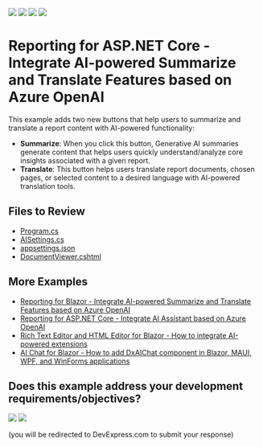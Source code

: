 <!-- default badges list -->
![](https://img.shields.io/endpoint?url=https://codecentral.devexpress.com/api/v1/VersionRange/856911405/24.2.1%2B)
[![](https://img.shields.io/badge/Open_in_DevExpress_Support_Center-FF7200?style=flat-square&logo=DevExpress&logoColor=white)](https://supportcenter.devexpress.com/ticket/details/T1253420)
[![](https://img.shields.io/badge/📖_How_to_use_DevExpress_Examples-e9f6fc?style=flat-square)](https://docs.devexpress.com/GeneralInformation/403183)
[![](https://img.shields.io/badge/💬_Leave_Feedback-feecdd?style=flat-square)](#does-this-example-address-your-development-requirementsobjectives)
<!-- default badges end -->
# Reporting for ASP.NET Core - Integrate AI-powered Summarize and Translate Features based on Azure OpenAI

This example adds two new buttons that help users to summarize and translate a report content with AI-powered functionality:

- **Summarize**: When you click this button, Generative AI summaries generate content that helps users quickly understand/analyze core insights associated with a given report.
- **Translate**: This button helps users translate report documents, chosen pages, or selected content to a desired language with AI-powered translation tools.


## Files to Review

- [Program.cs](./CS/JSDocumentViewer/Program.cs)
- [AISettings.cs](./CS/JSDocumentViewer/Models/AISettings.cs)
- [appsettings.json](./CS/JSDocumentViewer/appsettings.json)
- [DocumentViewer.cshtml](./CS/Views/Home/DocumentViewer.cshtml)

## More Examples

- [Reporting for Blazor - Integrate AI-powered Summarize and Translate Features based on Azure OpenAI](https://github.com/DevExpress-Examples/blazor-reporting-ai-summarize-and-translate)
- [Reporting for ASP.NET Core - Integrate AI Assistant based on Azure OpenAI](https://github.com/DevExpress-Examples/web-reporting-integrate-ai-assistant/)
- [Rich Text Editor and HTML Editor for Blazor - How to integrate AI-powered extensions](https://github.com/DevExpress-Examples/blazor-ai-integration-to-text-editors)
- [AI Chat for Blazor - How to add DxAIChat component in Blazor, MAUI, WPF, and WinForms applications](https://github.com/DevExpress-Examples/devexpress-ai-chat-samples)

<!-- feedback -->
## Does this example address your development requirements/objectives?

[<img src="https://www.devexpress.com/support/examples/i/yes-button.svg"/>](https://www.devexpress.com/support/examples/survey.xml?utm_source=github&utm_campaign=example-repository-template&~~~was_helpful=yes) [<img src="https://www.devexpress.com/support/examples/i/no-button.svg"/>](https://www.devexpress.com/support/examples/survey.xml?utm_source=github&utm_campaign=example-repository-template&~~~was_helpful=no)

(you will be redirected to DevExpress.com to submit your response)
<!-- feedback end -->
